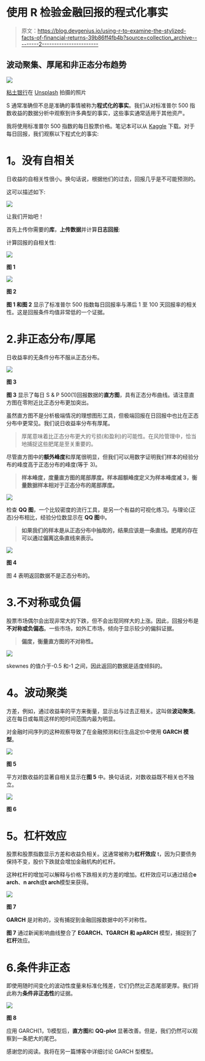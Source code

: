 # 使用 R 检验金融回报的程式化事实

> 原文：<https://blog.devgenius.io/using-r-to-examine-the-stylized-facts-of-financial-returns-39b86ff4fb4b?source=collection_archive---------2----------------------->

## 波动聚集、厚尾和非正态分布趋势

![](img/45c6ab3728745a1d52f3e7d7644ddb0c.png)

[粘土银行](https://unsplash.com/@claybanks?utm_source=medium&utm_medium=referral)在 [Unsplash](https://unsplash.com?utm_source=medium&utm_medium=referral) 拍摄的照片

S 通常准确但不总是准确的事情被称为**程式化的事实**。我们从对标准普尔 500 指数收益的数据分析中观察到许多典型的事实，这些事实通常适用于其他资产。

我将使用标准普尔 500 指数的每日股票价格。笔记本可以从 [Kaggle](https://www.kaggle.com/robinaz/stylized-facts-of-financial-returns) 下载。对于每日回报，我们观察以下程式化的事实:

# **1。没有自相关**

日收益的自相关性很小。换句话说，根据他们的过去，回报几乎是不可能预测的。

这可以描述如下:

![](img/dbc1946c511b4247a4397153a1283759.png)

让我们开始吧！

首先上传你需要的**库**，**上传数据**并计算**日志回报**:

计算回报的自相关性:

![](img/a7f70bfd0c24d80226366aef2c505344.png)

**图 1**

![](img/09e8848d01c24c512ec9a5f4e684d809.png)

**图 2**

**图 1 和图 2** 显示了标准普尔 500 指数每日回报率与滞后 1 至 100 天回报率的相关性。这是回报条件均值非常低的一个证据。

# 2.非正态分布/厚尾

日收益率的无条件分布不服从正态分布。

![](img/ff2aa6b1628f11392fb903871e462b6b.png)

**图 3**

**图 3** 显示了每日 S & P 500(1)回报数据的**直方图**，具有正态分布曲线。请注意直方图在零附近比正态分布更加突出。

虽然直方图不是分析极端情况的理想图形工具，但极端回报在日回报中也比在正态分布中更常见。我们说日收益率分布有厚尾。

> 厚尾意味着比正态分布更大的亏损(和盈利)的可能性。在风险管理中，恰当地捕捉这些肥尾是至关重要的。

尽管直方图中的**额外峰度**和厚尾很明显，但我们可以用数字证明我们样本的经验分布的峰度高于正态分布的峰度(等于 3)。

> **样本峰度，度量直方图的尾部厚度。样本超额峰度定义为样本峰度减 3，衡量数据样本相对于正态分布的尾部厚度。**

![](img/b93c8ee7a1afe05dd84bbbb314b1f7f6.png)

检查 **QQ 图**，一个比较密度的流行工具，是另一个有益的可视化练习。与理论(正态)分布相比，经验分位数显示在 **QQ 图**中。

> **如果我们的样本是从正态分布中抽取的，结果应该是一条直线。肥尾的存在可以通过偏离这条直线来表示。**

![](img/708a7a07230e706780a3d2cfab13800a.png)

**图 4**

图 4 表明返回数据不是正态分布的。

# 3.不对称或负偏

股票市场偶尔会出现非常大的下跌，但不会出现同样大的上涨。因此，回报分布是**不对称或负偏态**。一些市场，如外汇市场，倾向于显示较少的偏斜证据。

> **偏度，衡量直方图的不对称性。**

![](img/f725eb764bbb5668c0f0ce0dd9e404ee.png)

skewnes 的值介于-0.5 和-1 之间，因此返回的数据是适度倾斜的。

# **4。波动聚类**

方差，例如，通过收益率的平方来衡量，显示出与过去正相关。这叫做**波动聚类**。这在每日或每周这样的短时间范围内最为明显。

对金融时间序列的这种观察导致了在金融预测和衍生品定价中使用 **GARCH 模型**。

![](img/dae047781d694d958d6c6e2ed9451ab4.png)

**图 5**

平方对数收益的显著自相关显示在**图 5** 中。换句话说，对数收益既不相关也不独立。

![](img/8dd8dbbc36250b287ec16c6b6a538700.png)

**图 6**

# **5。杠杆效应**

股票和股票指数显示方差和收益负相关。这通常被称为**杠杆效应** t，因为只要债务保持不变，股价下跌就会增加金融机构的杠杆。

这种杠杆的增加可以解释与价格下跌相关的方差的增加。杠杆效应可以通过结合**e arch**、**n arch**或**t arch**模型来获得。

![](img/1b9aa934380d7ae4b890bd79c76ddaa9.png)

**图 7**

**GARCH** 是对称的，没有捕捉到金融回报数据中的不对称性。

**图 7** 通过新闻影响曲线整合了 **EGARCH、TGARCH 和 apARCH** 模型，捕捉到了**杠杆**效应。

# 6.条件非正态

即使用随时间变化的波动性度量来标准化残差，它们仍然比正态尾部更厚。我们将此称为**条件非正态性**的证据。

![](img/6aec97ad07aba45cf8dfffc7aea47a97.png)

**图 8**

应用 GARCH(1，1)模型后，**直方图**和 **QQ-plot** 显著改善。但是，我们仍然可以观察到一条肥大的尾巴。

感谢您的阅读。我将在另一篇博客中详细讨论 GARCH 型模型。